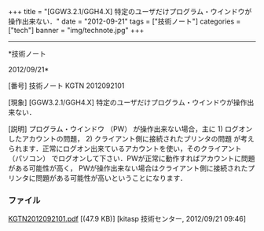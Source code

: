 ﻿+++
title = "[GGW3.2.1/GGH4.X] 特定のユーザだけプログラム・ウインドウが操作出来ない．"
date = "2012-09-21"
tags = ["技術ノート"]
categories = ["tech"]
banner = "img/technote.jpg"
+++

-----------------------------------------------------------------------------------------------------------------------------

*技術ノート

2012/09/21*


[番号]
技術ノート KGTN 2012092101

[現象]
[GGW3.2.1/GGH4.X]
特定のユーザだけプログラム・ウインドウが操作出来ない．

[説明]
プログラム・ウインドウ （PW） が操作出来ない場合，主に 1)
ログオンしたアカウントの問題， 2)
クライアント側に接続されたプリンタの問題
が考えられます．正常にログオン出来ているアカウントを使い，そのクライアント
（パソコン）
でログオンして下さい．PWが正常に動作すればアカウントに問題がある可能性が高く，
PWが操作出来ない場合はクライアント側に接続されたプリンタに問題がある可能性が高いということになります．


### ファイル

 
 


[KGTN2012092101.pdf](http://techreport.kitasp.net/attachments/download/1001/KGTN2012092101.pdf)
 [(47.9 KB)] [kitasp 技術センター, 2012/09/21
09:46]


 


 

